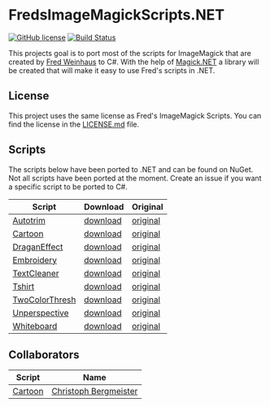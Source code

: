 ﻿# FredsImageMagickScripts.NET

[![GitHub license](https://img.shields.io/badge/license-Fred%20Weinhaus-green.svg)](https://github.com/dlemstra/FredsImageMagickScripts.NET/blob/master/LICENSE.md)
[![Build Status](https://github.com/dlemstra/FredsImageMagickScripts.NET/workflows/master/badge.svg)](https://github.com/dlemstra/FredsImageMagickScripts.NET/actions)

This projects goal is to port most of the scripts for ImageMagick that are created by [Fred Weinhaus](http://www.fmwconcepts.com/imagemagick/) to C#. With the help of [Magick.NET](https://github.com/dlemstra/Magick.NET) a library will be created that will make it easy to use Fred's scripts in .NET.

## License
This project uses the same license as Fred's ImageMagick Scripts. You can find the license in the [LICENSE.md](https://github.com/dlemstra/FredsImageMagickScripts.NET/blob/master/LICENSE.md) file.

## Scripts
The scripts below have been ported to .NET and can be found on NuGet. Not all scripts have been ported at the moment. Create an issue if you want a specific script to be ported to C#.

Script | Download | Original
--- | --- | ---
[Autotrim](https://github.com/dlemstra/FredsImageMagickScripts.NET/tree/master/src/FredsImageMagickScripts.NET/Geometry/Autotrim)|[download](https://www.nuget.org/packages/FredsImageMagickScripts.Autotrim/)|[original](http://www.fmwconcepts.com/imagemagick/autotrim/)
[Cartoon](https://github.com/dlemstra/FredsImageMagickScripts.NET/tree/master/src/FredsImageMagickScripts.NET/Effects/Cartoon)|[download](https://www.nuget.org/packages/FredsImageMagickScripts.Cartoon/)|[original](http://www.fmwconcepts.com/imagemagick/cartoon/)
[DraganEffect](https://github.com/dlemstra/FredsImageMagickScripts.NET/tree/master/src/FredsImageMagickScripts.NET/Effects/DraganEffect)|[download](https://www.nuget.org/packages/FredsImageMagickScripts.DraganEffect/)|[original](http://www.fmwconcepts.com/imagemagick/draganeffect/)
[Embroidery](https://github.com/dlemstra/FredsImageMagickScripts.NET/tree/master/src/FredsImageMagickScripts.NET/Effects/Embroidery)|[download](https://www.nuget.org/packages/FredsImageMagickScripts.Embroidery/)|[original](http://www.fmwconcepts.com/imagemagick/embroidery/)
[TextCleaner](https://github.com/dlemstra/FredsImageMagickScripts.NET/tree/master/src/FredsImageMagickScripts.NET/Threshold/TextCleaner)|[download](https://www.nuget.org/packages/FredsImageMagickScripts.TextCleaner/)|[original](http://www.fmwconcepts.com/imagemagick/textcleaner/)
[Tshirt](https://github.com/dlemstra/FredsImageMagickScripts.NET/tree/master/src/FredsImageMagickScripts.NET/Geometry/Tshirt)|[download](https://www.nuget.org/packages/FredsImageMagickScripts.Tshirt/)|[original](http://www.fmwconcepts.com/imagemagick/tshirt/)
[TwoColorThresh](https://github.com/dlemstra/FredsImageMagickScripts.NET/tree/master/src/FredsImageMagickScripts.NET/Threshold/TwoColorThresh)|[download](https://www.nuget.org/packages/FredsImageMagickScripts.TwoColorThresh/)|[original](http://www.fmwconcepts.com/imagemagick/twocolorthresh/)
[Unperspective](https://github.com/dlemstra/FredsImageMagickScripts.NET/tree/master/src/FredsImageMagickScripts.NET/Geometry/Unperspective)|[download](https://www.nuget.org/packages/FredsImageMagickScripts.Unperspective/)|[original](http://www.fmwconcepts.com/imagemagick/unperspective/)
[Whiteboard](https://github.com/dlemstra/FredsImageMagickScripts.NET/tree/master/src/FredsImageMagickScripts.NET/Threshold/Whiteboard)|[download](https://www.nuget.org/packages/FredsImageMagickScripts.Whiteboard/)|[original](http://www.fmwconcepts.com/imagemagick/whiteboard/)

## Collaborators
Script | Name
--- | ---
[Cartoon](https://github.com/dlemstra/FredsImageMagickScripts.NET/tree/master/src/FredsImageMagickScripts.NET/Effects/Cartoon)|[Christoph Bergmeister](https://github.com/bergmeister)
